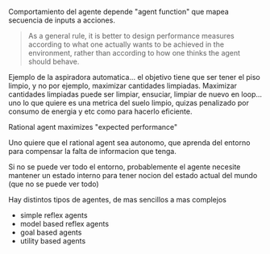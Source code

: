 Comportamiento del agente depende "agent function" que mapea secuencia de inputs a acciones.

> As a general rule, it is better to design performance measures according to what one actually wants to be achieved in the environment, rather than according to how one thinks the agent should behave.

Ejemplo de la aspiradora automatica... el objetivo tiene que ser tener el piso limpio, y no por ejemplo, maximizar cantidades limpiadas. Maximizar cantidades limpiadas puede ser limpiar, ensuciar, limpiar de nuevo en loop... uno lo que quiere es una metrica del suelo limpio, quizas penalizado por consumo de energia y etc como para hacerlo eficiente.

Rational agent maximizes "expected performance"

Uno quiere que el rational agent sea autonomo, que aprenda del entorno para compensar la falta de informacion que tenga.

Si no se puede ver todo el entorno, probablemente el agente necesite mantener un estado interno para tener nocion del estado actual del mundo (que no se puede ver todo)

Hay distintos tipos de agentes, de mas sencillos a mas complejos
* simple reflex agents
* model based reflex agents
* goal based agents
* utility based agents
